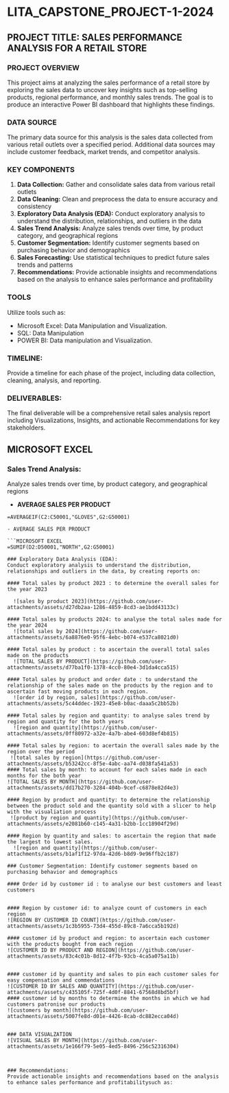  # LITA_CAPSTONE_PROJECT-1-2024
## PROJECT TITLE: SALES PERFORMANCE ANALYSIS FOR A RETAIL STORE 
### PROJECT OVERVIEW
This project aims at analyzing the sales performance of a retail store by exploring the sales data to uncover key insights such as top-selling products, regional 
performance, and monthly sales trends. The goal is to produce an interactive Power BI dashboard that highlights these findings.
### DATA SOURCE 
The primary data source for this analysis is the sales data collected from various retail outlets over a specified period. Additional data sources may include customer feedback, market trends, and competitor analysis.
### KEY COMPONENTS
1. **Data Collection:** Gather and consolidate sales data from various retail outlets
2. **Data Cleaning:** Clean and preprocess the data to ensure accuracy and consistency
3. **Exploratory Data Analysis (EDA):** Conduct exploratory analysis to understand the distribution, relationships, and outliers in the data
4. **Sales Trend Analysis:** Analyze sales trends over time, by product category, and geographical regions
5. **Customer Segmentation:** Identify customer segments based on purchasing behavior and demographics
6. **Sales Forecasting:** Use statistical techniques to predict future sales trends and patterns
7. **Recommendations:** Provide actionable insights and recommendations based on the analysis to enhance sales performance and profitability

### TOOLS 
Utilize tools such as:  
- Microsoft Excel: Data Manipulation and Visualization.  
- SQL:  Data Manipulation 
- POWER BI: Data manipulation and Visualization.

### TIMELINE: 
Provide a timeline for each phase of the project, including data collection, cleaning, analysis, and reporting.

### DELIVERABLES:  
The final deliverable will be a comprehensive retail sales analysis report including Visualizations, Insights, and actionable Recommendations for key stakeholders.
## MICROSOFT EXCEL

### Sales Trend Analysis: 
Analyze sales trends over time, by product category, and geographical regions
- **AVERAGE SALES PER PRODUCT**
  
```MICROSOFT EXCEL
=AVERAGEIF(C2:C50001,"GLOVES",G2:G50001)

- AVERAGE SALES PER PRODUCT

```MICROSOFT EXCEL
=SUMIF(D2:D50001,"NORTH",G2:G50001)

### Exploratory Data Analysis (EDA): 
Conduct exploratory analysis to understand the distribution, relationships and outliers in the data, by creating reports on:

#### Total sales by product 2023 : to determine the overall sales for the year 2023

  ![sales by product 2023](https://github.com/user-attachments/assets/d27db2aa-1286-4859-8cd3-ae1bdd43133c)

#### Total sales by products 2024: to analyse the total sales made for the year 2024
  ![total sales by 2024](https://github.com/user-attachments/assets/6a8876e0-95f6-4ebc-b074-e537ca8021d0)

#### Total sales by product : to ascertain the overall total sales made on the products
  ![TOTAL SALES BY PRODUCT](https://github.com/user-attachments/assets/d77ba1f0-1378-4cc0-80e4-3d1da4cca515)

#### Total sales by product and order date : to understand the relationship of the sales made on the products by the region and to ascertain fast moving products in each region.
  ![order id by region, sales](https://github.com/user-attachments/assets/5c44ddec-1923-45e8-b0ac-daaa5c2bb52b)

#### Total sales by region and quantity: to analyse sales trend by region and quantity for the both years
  ![region and quantity](https://github.com/user-attachments/assets/0ff80972-a32e-4a7b-abe4-603d8ef4b815)

#### Total sales by region: to acertain the overall sales made by the region over the period
 ![total sales by region](https://github.com/user-attachments/assets/b53242cc-8f5e-4abc-aa74-d038fa541a53)
#### Total sales by month: to account for each sales made in each months for the both year
![TOTAL SALES BY MONTH](https://github.com/user-attachments/assets/dd17b270-3284-404b-9cef-c6878e82d4e3)

#### Region by product and quantity: to determine the relationship between the product sold and the quantity sold with a slicer to help with the visualiation process
 ![product by region and quantity](https://github.com/user-attachments/assets/e2081b60-c145-4a31-b2bb-1cc18904f29d)

#### Region by quantity and sales: to ascertain the region that made the largest to lowest sales.
  ![region and quantity](https://github.com/user-attachments/assets/b1af1f12-97da-42d6-b8d9-9e96ffb2c187)

### Customer Segmentation: Identify customer segments based on purchasing behavior and demographics

#### Order id by customer id : to analyse our best customers and least customers
  
  
#### Region by customer id: to analyze count of customers in each region
![REGION BY CUSTOMER ID COUNT](https://github.com/user-attachments/assets/1c3b5955-73d4-455d-89c8-7a6cca5b192d)

#### customer id by product and region: to ascertain each customer with the products bought from each region
![CUSTOMER ID BY PRODUCT AND REGION](https://github.com/user-attachments/assets/83c4c01b-8d12-4f7b-93cb-4ca5a075a11b)


#### customer id by quantity and sales to pin each customer sales for easy compensation and commendations
![CUSTOMER ID BY SALES AND QUANTITY](https://github.com/user-attachments/assets/c435105f-725f-4d0f-8841-67568d8bd5bf)
#### customer id by months to determine the months in which we had customers patronise our products
![customers by month](https://github.com/user-attachments/assets/5007fe8d-d01e-4426-8cab-dc882ecca04d)


### DATA VISUALZATION
![VISUAL SALES BY MONTH](https://github.com/user-attachments/assets/1e166f79-5e05-4ed5-8496-256c52316304)



### Recommendations: 
Provide actionable insights and recommendations based on the analysis to enhance sales performance and profitabilitysuch as:






